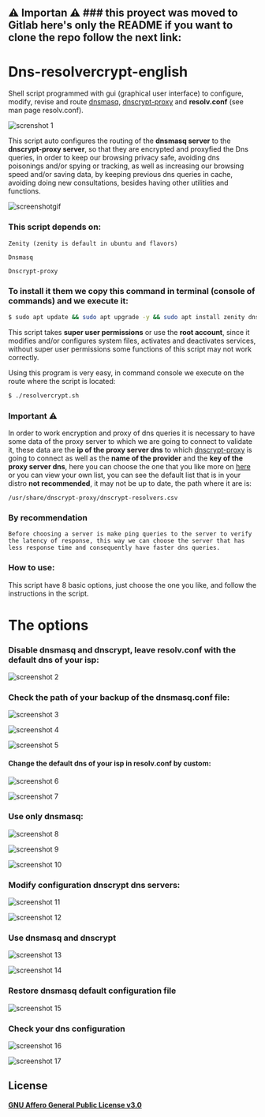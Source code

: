 ## :warning: Importan :warning: ### this proyect was moved to Gitlab here's only the README if you want to clone the repo follow the next link:

# Dns-resolvercrypt-english



Shell script programmed with gui (graphical user interface) to configure, modify, revise and route [dnsmasq](https://wiki.debian.org/HowTo/dnsmasq), [dnscrypt-proxy](https://www.dnscrypt.org/) and **resolv.conf** (see man page resolv.conf).



![screnshot 1](screenshots/4.png)



This script auto configures the routing of the **dnsmasq server** to the **dnscrypt-proxy server**, so that they are encrypted and proxyfied the Dns queries, in order to keep our browsing privacy safe, avoiding dns poisonings and\/or spying or tracking, as well as increasing our browsing speed and\/or saving data, by keeping previous dns queries in cache, avoiding doing new consultations, besides having other utilities and functions.


![screenshotgif](screenshots/dnscrypt.gif)



### This script depends on:


```
Zenity (zenity is default in ubuntu and flavors)

Dnsmasq

Dnscrypt-proxy
```


### To install it them we copy this command in terminal (console of commands) and we execute it:


 ```bash
 $ sudo apt update && sudo apt upgrade -y && sudo apt install zenity dnsmasq dnscrypt-proxy
 ```


This script takes **super user permissions** or use the **root account**, since it modifies and\/or configures system files, activates and deactivates services, without super user permissions some functions of this script may not work correctly.


Using this program is very easy, in command console we execute on the route where the script is located:


```bash
$ ./resolvercrypt.sh
```


### Important :warning:


In order to work encryption and proxy of dns queries it is necessary to have some data of the proxy server to which we are going to connect to validate it, these data are the **ip of the proxy server dns** to which [dnscrypt-proxy](https://www.dnscrypt.org/) is going to connect as well as the **name of the provider** and the **key of the proxy server dns**, here you can choose the one that you like more on [here](https://github.com/jedisct1/dnscrypt-proxy/blob/master/dnscrypt-resolvers.csv) or you can view your own list, you can see the default list that is in your distro **not recommended**, it may not be up to date, the path where it are is:

`/usr/share/dnscrypt-proxy/dnscrypt-resolvers.csv`


### By recommendation

`Before choosing a server is make ping queries to the server to verify the latency of response, this way we can choose the server that has less response time and consequently have faster dns queries.`

### How to use:

This script have 8 basic options, just choose the one you like, and follow the instructions in the script.

# The options


### Disable dnsmasq and dnscrypt, leave resolv.conf with the default dns of your isp:


![screenshot 2](screenshots/dis.png)


### Check the path of your backup of the dnsmasq.conf file:


![screenshot 3](screenshots/che.png)

![screenshot 4](screenshots/che2.png)

![screenshot 5](screenshots/she3.png)


#### Change the default dns of your isp in resolv.conf by custom:


![screenshot 6](screenshots/7.png)

![screenshot 7](screenshots/8.png)


### Use only dnsmasq:


![screenshot 8](screenshots/9.png)

![screenshot 9](screenshots/10.png)

![screenshot 10](screenshots/11.png)


### Modify configuration dnscrypt dns servers:


![screenshot 11](screenshots/12.png)

![screenshot 12](screenshots/13.png)


### Use dnsmasq and dnscrypt


![screenshot 13](screenshots/16.png)

![screenshot 14](screenshots/17.png)


### Restore dnsmasq default configuration file


![screenshot 15](screenshots/18.png)


### Check your dns configuration

![screenshot 16](screenshots/19.png)

![screenshot 17](screenshots/21.png)





## License

[**GNU Affero General Public License v3.0**](LICENSE)
